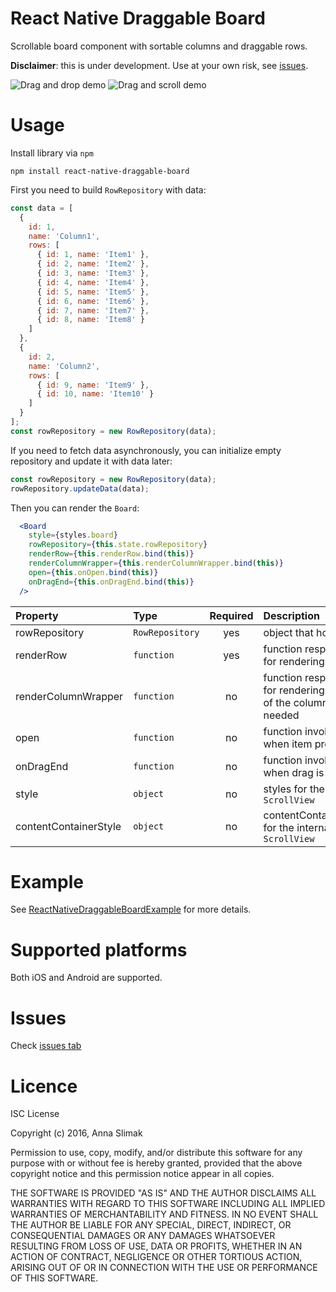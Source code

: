 # React Native Draggable Board

Scrollable board component with sortable columns and draggable rows.

**Disclaimer**: this is under development. Use at your own risk, see
[issues](https://github.com/lesniakania/react-native-draggable-board/issues).

![Drag and drop demo](https://github.com/lesniakania/react-native-draggable-board/raw/master/drag-and-drop-demo.gif) ![Drag and scroll demo](https://github.com/lesniakania/react-native-draggable-board/raw/master/drag-and-scroll-demo.gif)

# Usage

Install library via `npm`

`npm install react-native-draggable-board`

First you need to build `RowRepository` with data:

```js
const data = [
  {
    id: 1,
    name: 'Column1',
    rows: [
      { id: 1, name: 'Item1' },
      { id: 2, name: 'Item2' },
      { id: 3, name: 'Item3' },
      { id: 4, name: 'Item4' },
      { id: 5, name: 'Item5' },
      { id: 6, name: 'Item6' },
      { id: 7, name: 'Item7' },
      { id: 8, name: 'Item8' }
    ]
  },
  {
    id: 2,
    name: 'Column2',
    rows: [
      { id: 9, name: 'Item9' },
      { id: 10, name: 'Item10' }
    ]
  }
];
const rowRepository = new RowRepository(data);
```

If you need to fetch data asynchronously, you can initialize empty
repository and update it with data later:

```js
const rowRepository = new RowRepository(data);
rowRepository.updateData(data);
```

Then you can render the `Board`:

```jsx
  <Board
    style={styles.board}
    rowRepository={this.state.rowRepository}
    renderRow={this.renderRow.bind(this)}
    renderColumnWrapper={this.renderColumnWrapper.bind(this)}
    open={this.onOpen.bind(this)}
    onDragEnd={this.onDragEnd.bind(this)}
  />
```

| Property | Type | Required | Description |
| :--- | :--- | :---: | :--- |
| rowRepository | `RowRepository` | yes | object that holds data |
| renderRow | `function` | yes | function responsible for rendering row item |
| renderColumnWrapper | `function` | no | function responsible for rendering wrapper of the column if needed |
| open | `function` | no | function invoked when item pressed |
| onDragEnd | `function` | no | function invoked when drag is finished |
| style | `object` | no | styles for the internal `ScrollView`|
| contentContainerStyle | `object` | no | contentContainerStyle for the internal `ScrollView` |


# Example

See [ReactNativeDraggableBoardExample](https://github.com/lesniakania/ReactNativeDraggableBoardExample) for more details.

# Supported platforms

Both iOS and Android are supported.

# Issues

Check [issues tab](https://github.com/lesniakania/react-native-draggable-board/issues)

# Licence

ISC License

Copyright (c) 2016, Anna Slimak

Permission to use, copy, modify, and/or distribute this software for any purpose with or without fee is hereby granted, provided that the above copyright notice and this permission notice appear in all copies.

THE SOFTWARE IS PROVIDED "AS IS" AND THE AUTHOR DISCLAIMS ALL WARRANTIES WITH REGARD TO THIS SOFTWARE INCLUDING ALL IMPLIED WARRANTIES OF MERCHANTABILITY AND FITNESS. IN NO EVENT SHALL THE AUTHOR BE LIABLE FOR ANY SPECIAL, DIRECT, INDIRECT, OR CONSEQUENTIAL DAMAGES OR ANY DAMAGES WHATSOEVER RESULTING FROM LOSS OF USE, DATA OR PROFITS, WHETHER IN AN ACTION OF CONTRACT, NEGLIGENCE OR OTHER TORTIOUS ACTION, ARISING OUT OF OR IN CONNECTION WITH THE USE OR PERFORMANCE OF THIS SOFTWARE.

